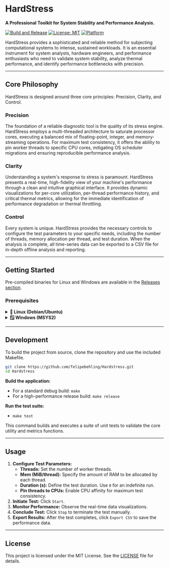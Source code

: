 # HardStress

**A Professional Toolkit for System Stability and Performance Analysis.**

[![Build and Release](https://github.com/felipebehling/Hardstress/actions/workflows/build.yml/badge.svg)](https://github.com/felipebehling/Hardstress/actions)
[![License: MIT](https://img.shields.io/badge/License-MIT-yellow.svg)](https://opensource.org/licenses/MIT)
[![Platform](https://img.shields.io/badge/platform-linux%20%7C%20windows-blue)](https://github.com/felipebehling/Hardstress)

HardStress provides a sophisticated and reliable method for subjecting computational systems to intense, sustained workloads. It is an essential instrument for system analysts, hardware engineers, and performance enthusiasts who need to validate system stability, analyze thermal performance, and identify performance bottlenecks with precision.

<!-- Placeholder for a high-quality screenshot or GIF of the UI in action -->
<!-- ![HardStress UI](path/to/screenshot.png) -->

---

## Core Philosophy

HardStress is designed around three core principles: Precision, Clarity, and Control.

### Precision
The foundation of a reliable diagnostic tool is the quality of its stress engine. HardStress employs a multi-threaded architecture to saturate processor cores, executing a balanced mix of floating-point, integer, and memory-streaming operations. For maximum test consistency, it offers the ability to pin worker threads to specific CPU cores, mitigating OS scheduler migrations and ensuring reproducible performance analysis.

### Clarity
Understanding a system's response to stress is paramount. HardStress presents a real-time, high-fidelity view of your machine's performance through a clean and intuitive graphical interface. It provides dynamic visualizations for per-core utilization, per-thread performance history, and critical thermal metrics, allowing for the immediate identification of performance degradation or thermal throttling.

### Control
Every system is unique. HardStress provides the necessary controls to configure the test parameters to your specific needs, including the number of threads, memory allocation per thread, and test duration. When the analysis is complete, all time-series data can be exported to a CSV file for in-depth offline analysis and reporting.

---

## Getting Started

Pre-compiled binaries for Linux and Windows are available in the [Releases section](https://github.com/felipebehling/Hardstress/releases).

### Prerequisites

<details>
<summary><strong>🐧 Linux (Debian/Ubuntu)</strong></summary>

A C compiler and the GTK3 development libraries are required.
```bash
sudo apt update
sudo apt install build-essential libgtk-3-dev libhpdf-dev
```
For thermal monitoring, `lm-sensors` is highly recommended:
```bash
sudo apt install lm-sensors
```
</details>

<details>
<summary><strong>🪟 Windows (MSYS2)</strong></summary>

Install the [MSYS2](https://www.msys2.org/) environment. From the MSYS2 MINGW64 terminal, install the necessary toolchain and libraries:
```bash
pacman -S mingw-w64-x86_64-toolchain mingw-w64-x86_64-gtk3 mingw-w64-x86_64-libharu pkg-config
```
> **Note for Windows Users:** Windows Defender SmartScreen may flag the pre-compiled executable as it is not digitally signed. The application is safe, and its source code is open for audit. To run it, click "More info" on the SmartScreen prompt, followed by "Run anyway". Additionally, for the performance metrics (like CPU usage) to appear correctly, you may need to run the application with administrative privileges. Right-click `HardStress.exe` and select 'Run as administrator'.
</details>

---

## Development

To build the project from source, clone the repository and use the included Makefile.

```bash
git clone https://github.com/felipebehling/Hardstress.git
cd Hardstress
```

**Build the application:**
-   For a standard debug build: `make`
-   For a high-performance release build: `make release`

**Run the test suite:**
-   `make test`

This command builds and executes a suite of unit tests to validate the core utility and metrics functions.

---

## Usage

1.  **Configure Test Parameters:**
    -   **Threads:** Set the number of worker threads.
    -   **Mem (MiB/thread):** Specify the amount of RAM to be allocated by each thread.
    -   **Duration (s):** Define the test duration. Use `0` for an indefinite run.
    -   **Pin threads to CPUs:** Enable CPU affinity for maximum test consistency.
2.  **Initiate Test:** Click `Start`.
3.  **Monitor Performance:** Observe the real-time data visualizations.
4.  **Conclude Test:** Click `Stop` to terminate the test manually.
5.  **Export Results:** After the test completes, click `Export CSV` to save the performance data.

---

## License

This project is licensed under the MIT License. See the [LICENSE](LICENSE) file for details.
